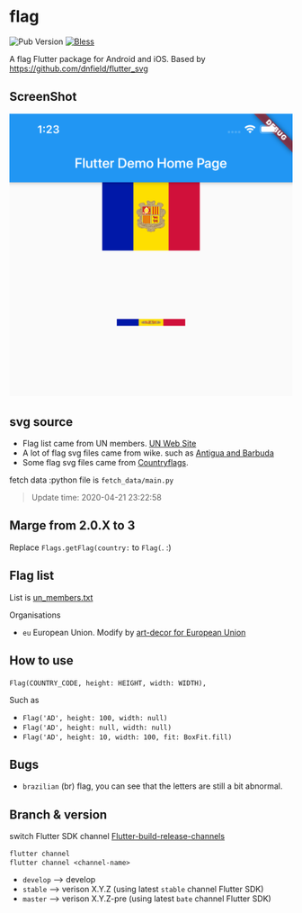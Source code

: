 # flag
![Pub Version](https://img.shields.io/pub/v/flag?style=flat-square)
[![Bless](https://img.shields.io/badge/bless-God-brightgreen?style=flat-square)](https://lunagao.github.io/BlessYourCodeTag/)

A flag Flutter package for Android and iOS. Based by https://github.com/dnfield/flutter_svg

## ScreenShot
![Screenshot](./github/image.png)

## svg source
* Flag list came from UN members. [UN Web Site](https://www.un.org/en/member-states/index.html) 
* A lot of flag svg files came from wike. such as [Antigua and Barbuda](https://commons.wikimedia.org/wiki/File:Flag_of_Antigua_and_Barbuda.svg)
* Some flag svg files came from [Countryflags](https://www.countryflags.com/en/).

fetch data :python file is `fetch_data/main.py`

> Update time: 2020-04-21 23:22:58

## Marge from 2.0.X to 3
Replace `Flags.getFlag(country:` to `Flag(`.   :)

## Flag list

List is [un_members.txt](./un_members.txt)

Organisations
* `eu` European Union. Modify by [art-decor for European Union](https://www.art-decor.org/mediawiki/index.php?title=File:Flag_eu.svg)

## How to use

`Flag(COUNTRY_CODE, height: HEIGHT, width: WIDTH),`

Such as
* `Flag('AD', height: 100, width: null)`
* `Flag('AD', height: null, width: null)`
* `Flag('AD', height: 10, width: 100, fit: BoxFit.fill)`

## Bugs
* `brazilian` (br) flag, you can see that the letters are still a bit abnormal.

## Branch & version
switch Flutter SDK channel
[Flutter-build-release-channels](https://github.com/flutter/flutter/wiki/Flutter-build-release-channels)
```
flutter channel
flutter channel <channel-name>
```
* `develop` --> develop
* `stable` --> verison X.Y.Z  (using latest `stable` channel Flutter SDK)
* `master` --> verison X.Y.Z-pre  (using latest `bate` channel Flutter SDK)